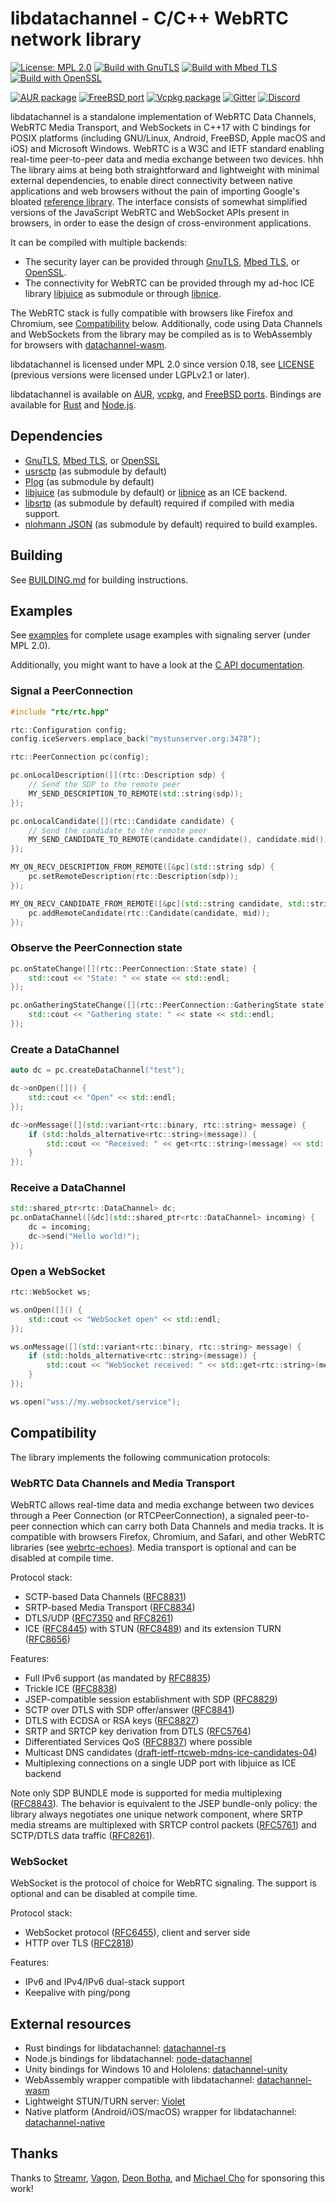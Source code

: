 # libdatachannel - C/C++ WebRTC network library

[![License: MPL 2.0](https://img.shields.io/badge/License-MPL_2.0-blue.svg)](https://www.mozilla.org/en-US/MPL/2.0/)
[![Build with GnuTLS](https://github.com/paullouisageneau/libdatachannel/actions/workflows/build-gnutls.yml/badge.svg)](https://github.com/paullouisageneau/libdatachannel/actions/workflows/build-gnutls.yml)
[![Build with Mbed TLS](https://github.com/paullouisageneau/libdatachannel/actions/workflows/build-mbedtls.yml/badge.svg)](https://github.com/paullouisageneau/libdatachannel/actions/workflows/build-mbedtls.yml)
[![Build with OpenSSL](https://github.com/paullouisageneau/libdatachannel/actions/workflows/build-openssl.yml/badge.svg)](https://github.com/paullouisageneau/libdatachannel/actions/workflows/build-openssl.yml)

[![AUR package](https://repology.org/badge/version-for-repo/aur/libdatachannel.svg)](https://repology.org/project/libdatachannel/versions) [![FreeBSD port](https://repology.org/badge/version-for-repo/freebsd/libdatachannel.svg)](https://repology.org/project/libdatachannel/versions) [![Vcpkg package](https://repology.org/badge/version-for-repo/vcpkg/libdatachannel.svg)](https://repology.org/project/libdatachannel/versions)
[![Gitter](https://badges.gitter.im/libdatachannel/community.svg)](https://gitter.im/libdatachannel/community?utm_source=badge&utm_medium=badge&utm_campaign=pr-badge&utm_content=badge)
[![Discord](https://img.shields.io/discord/903257095539925006?logo=discord)](https://discord.gg/jXAP8jp3Nn)

libdatachannel is a standalone implementation of WebRTC Data Channels, WebRTC Media Transport, and WebSockets in C++17 with C bindings for POSIX platforms (including GNU/Linux, Android, FreeBSD, Apple macOS and iOS) and Microsoft Windows. WebRTC is a W3C and IETF standard enabling real-time peer-to-peer data and media exchange between two devices.
hhh
The library aims at being both straightforward and lightweight with minimal external dependencies, to enable direct connectivity between native applications and web browsers without the pain of importing Google's bloated [reference library](https://webrtc.googlesource.com/src/). The interface consists of somewhat simplified versions of the JavaScript WebRTC and WebSocket APIs present in browsers, in order to ease the design of cross-environment applications.

It can be compiled with multiple backends:
- The security layer can be provided through [GnuTLS](https://www.gnutls.org/), [Mbed TLS](https://www.trustedfirmware.org/projects/mbed-tls/), or [OpenSSL](https://www.openssl.org/).
- The connectivity for WebRTC can be provided through my ad-hoc ICE library [libjuice](https://github.com/paullouisageneau/libjuice) as submodule or through [libnice](https://github.com/libnice/libnice).

The WebRTC stack is fully compatible with browsers like Firefox and Chromium, see [Compatibility](#Compatibility) below. Additionally, code using Data Channels and WebSockets from the library may be compiled as is to WebAssembly for browsers with [datachannel-wasm](https://github.com/paullouisageneau/datachannel-wasm).

libdatachannel is licensed under MPL 2.0 since version 0.18, see [LICENSE](https://github.com/paullouisageneau/libdatachannel/blob/master/LICENSE) (previous versions were licensed under LGPLv2.1 or later).

libdatachannel is available on [AUR](https://aur.archlinux.org/packages/libdatachannel/), [vcpkg](https://vcpkg.info/port/libdatachannel), and [FreeBSD ports](https://www.freshports.org/www/libdatachannel). Bindings are available for [Rust](https://crates.io/crates/datachannel) and [Node.js](https://www.npmjs.com/package/node-datachannel).

## Dependencies

- [GnuTLS](https://www.gnutls.org/), [Mbed TLS](https://www.trustedfirmware.org/projects/mbed-tls/), or [OpenSSL](https://www.openssl.org/)
- [usrsctp](https://github.com/sctplab/usrsctp) (as submodule by default)
- [Plog](https://github.com/SergiusTheBest/plog) (as submodule by default)
- [libjuice](https://github.com/paullouisageneau/libjuice) (as submodule by default) or [libnice](https://nice.freedesktop.org/) as an ICE backend.
- [libsrtp](https://github.com/cisco/libsrtp) (as submodule by default) required if compiled with media support.
- [nlohmann JSON](https://github.com/nlohmann/json) (as submodule by default) required to build examples.

## Building

See [BUILDING.md](https://github.com/paullouisageneau/libdatachannel/blob/master/BUILDING.md) for building instructions.

## Examples

See [examples](https://github.com/paullouisageneau/libdatachannel/blob/master/examples/) for complete usage examples with signaling server (under MPL 2.0).

Additionally, you might want to have a look at the [C API documentation](https://github.com/paullouisageneau/libdatachannel/blob/master/DOC.md).

### Signal a PeerConnection

```cpp
#include "rtc/rtc.hpp"
```

```cpp
rtc::Configuration config;
config.iceServers.emplace_back("mystunserver.org:3478");

rtc::PeerConnection pc(config);

pc.onLocalDescription([](rtc::Description sdp) {
    // Send the SDP to the remote peer
    MY_SEND_DESCRIPTION_TO_REMOTE(std::string(sdp));
});

pc.onLocalCandidate([](rtc::Candidate candidate) {
    // Send the candidate to the remote peer
    MY_SEND_CANDIDATE_TO_REMOTE(candidate.candidate(), candidate.mid());
});

MY_ON_RECV_DESCRIPTION_FROM_REMOTE([&pc](std::string sdp) {
    pc.setRemoteDescription(rtc::Description(sdp));
});

MY_ON_RECV_CANDIDATE_FROM_REMOTE([&pc](std::string candidate, std::string mid) {
    pc.addRemoteCandidate(rtc::Candidate(candidate, mid));
});
```

### Observe the PeerConnection state

```cpp
pc.onStateChange([](rtc::PeerConnection::State state) {
    std::cout << "State: " << state << std::endl;
});

pc.onGatheringStateChange([](rtc::PeerConnection::GatheringState state) {
    std::cout << "Gathering state: " << state << std::endl;
});
```

### Create a DataChannel

```cpp
auto dc = pc.createDataChannel("test");

dc->onOpen([]() {
    std::cout << "Open" << std::endl;
});

dc->onMessage([](std::variant<rtc::binary, rtc::string> message) {
    if (std::holds_alternative<rtc::string>(message)) {
        std::cout << "Received: " << get<rtc::string>(message) << std::endl;
    }
});
```

### Receive a DataChannel

```cpp
std::shared_ptr<rtc::DataChannel> dc;
pc.onDataChannel([&dc](std::shared_ptr<rtc::DataChannel> incoming) {
    dc = incoming;
    dc->send("Hello world!");
});
```

### Open a WebSocket

```cpp
rtc::WebSocket ws;

ws.onOpen([]() {
    std::cout << "WebSocket open" << std::endl;
});

ws.onMessage([](std::variant<rtc::binary, rtc::string> message) {
    if (std::holds_alternative<rtc::string>(message)) {
        std::cout << "WebSocket received: " << std::get<rtc::string>(message) << endl;
    }
});

ws.open("wss://my.websocket/service");
```

## Compatibility

The library implements the following communication protocols:

### WebRTC Data Channels and Media Transport

WebRTC allows real-time data and media exchange between two devices through a Peer Connection (or RTCPeerConnection), a signaled peer-to-peer connection which can carry both Data Channels and media tracks. It is compatible with browsers Firefox, Chromium, and Safari, and other WebRTC libraries (see [webrtc-echoes](https://github.com/sipsorcery/webrtc-echoes)). Media transport is optional and can be disabled at compile time.

Protocol stack:
- SCTP-based Data Channels ([RFC8831](https://www.rfc-editor.org/rfc/rfc8831.html))
- SRTP-based Media Transport ([RFC8834](https://www.rfc-editor.org/rfc/rfc8834.html))
- DTLS/UDP ([RFC7350](https://www.rfc-editor.org/rfc/rfc7350.html) and [RFC8261](https://www.rfc-editor.org/rfc/rfc8261.html))
- ICE ([RFC8445](https://www.rfc-editor.org/rfc/rfc8445.html)) with STUN ([RFC8489](https://www.rfc-editor.org/rfc/rfc8489.html)) and its extension TURN ([RFC8656](https://www.rfc-editor.org/rfc/rfc8656.html))

Features:
- Full IPv6 support (as mandated by [RFC8835](https://www.rfc-editor.org/rfc/rfc8835.html))
- Trickle ICE ([RFC8838](https://www.rfc-editor.org/rfc/rfc8838.html))
- JSEP-compatible session establishment with SDP ([RFC8829](https://www.rfc-editor.org/rfc/rfc8829.html))
- SCTP over DTLS with SDP offer/answer ([RFC8841](https://www.rfc-editor.org/rfc/rfc8841.html))
- DTLS with ECDSA or RSA keys ([RFC8827](https://www.rfc-editor.org/rfc/rfc8827.html))
- SRTP and SRTCP key derivation from DTLS ([RFC5764](https://www.rfc-editor.org/rfc/rfc5764.html))
- Differentiated Services QoS ([RFC8837](https://www.rfc-editor.org/rfc/rfc8837.html)) where possible
- Multicast DNS candidates ([draft-ietf-rtcweb-mdns-ice-candidates-04](https://datatracker.ietf.org/doc/html/draft-ietf-rtcweb-mdns-ice-candidates-04))
- Multiplexing connections on a single UDP port with libjuice as ICE backend

Note only SDP BUNDLE mode is supported for media multiplexing ([RFC8843](https://www.rfc-editor.org/rfc/rfc8843.html)). The behavior is equivalent to the JSEP bundle-only policy: the library always negotiates one unique network component, where SRTP media streams are multiplexed with SRTCP control packets ([RFC5761](https://www.rfc-editor.org/rfc/rfc5761.html)) and SCTP/DTLS data traffic ([RFC8261](https://www.rfc-editor.org/rfc/rfc8261.html)).

### WebSocket

WebSocket is the protocol of choice for WebRTC signaling. The support is optional and can be disabled at compile time.

Protocol stack:
- WebSocket protocol ([RFC6455](https://www.rfc-editor.org/rfc/rfc6455.html)), client and server side
- HTTP over TLS ([RFC2818](https://www.rfc-editor.org/rfc/rfc2818.html))

Features:
- IPv6 and IPv4/IPv6 dual-stack support
- Keepalive with ping/pong

## External resources
- Rust bindings for libdatachannel: [datachannel-rs](https://github.com/lerouxrgd/datachannel-rs)
- Node.js bindings for libdatachannel: [node-datachannel](https://github.com/murat-dogan/node-datachannel)
- Unity bindings for Windows 10 and Hololens: [datachannel-unity](https://github.com/hanseuljun/datachannel-unity)
- WebAssembly wrapper compatible with libdatachannel: [datachannel-wasm](https://github.com/paullouisageneau/datachannel-wasm)
- Lightweight STUN/TURN server: [Violet](https://github.com/paullouisageneau/violet)
- Native platform (Android/iOS/macOS) wrapper for libdatachannel: [datachannel-native](https://github.com/swarm-cloud/datachannel-native)

## Thanks

Thanks to [Streamr](https://streamr.network/), [Vagon](https://vagon.io/), [Deon Botha](https://github.com/dbotha), and [Michael Cho](https://github.com/micoolcho) for sponsoring this work!

